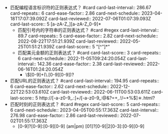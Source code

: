 - 匹配编程语言标识符的正则表达式？ #card
  card-last-interval:: 286.67
  card-repeats:: 6
  card-ease-factor:: 2.86
  card-next-schedule:: 2023-04-18T17:07:39.092Z
  card-last-reviewed:: 2022-07-06T01:07:39.093Z
  card-last-score:: 5
  [a-zA-Z_][a-zA-Z_0-9]*
	- 匹配引号内的字符串的正则表达式？ #card #regex 
	  card-last-interval:: 89.7
	  card-repeats:: 5
	  card-ease-factor:: 2.82
	  card-next-schedule:: 2022-08-22T17:51:21.939Z
	  card-last-reviewed:: 2022-05-25T01:51:21.939Z
	  card-last-score:: 5
	  "[\^"]*"
	- 匹配美元金额的正则表达式？ #card
	  card-last-score:: 3
	  card-repeats:: 6
	  card-next-schedule:: 2022-11-05T09:24:20.054Z
	  card-last-interval:: 142.36
	  card-ease-factor:: 2.38
	  card-last-reviewed:: 2022-06-16T01:24:20.054Z
		- \\$[0-9]+(\\.[0-9][0-9])?
- 匹配URL的正则表达式？ #card
  card-last-interval:: 194.95
  card-repeats:: 6
  card-ease-factor:: 2.62
  card-next-schedule:: 2022-12-22T22:53:03.610Z
  card-last-reviewed:: 2022-06-11T00:53:03.611Z
  card-last-score:: 5
  http://[-a-z0-9_.:]+/[-a-z0-9_:@&?=+,.!/~*%$]＊\.html?
- 匹配时刻的正则表达式？ #card #regex
  card-last-score:: 5
  card-repeats:: 6
  card-next-schedule:: 2023-04-05T00:55:17.363Z
  card-last-interval:: 276.98
  card-ease-factor:: 2.86
  card-last-reviewed:: 2022-07-02T01:55:17.363Z
	- [0-9]?[0-9]:[0-9][0-9] (am|pm)
	  [01]?[0-9]|2[0-3]:[0-9][0-9]